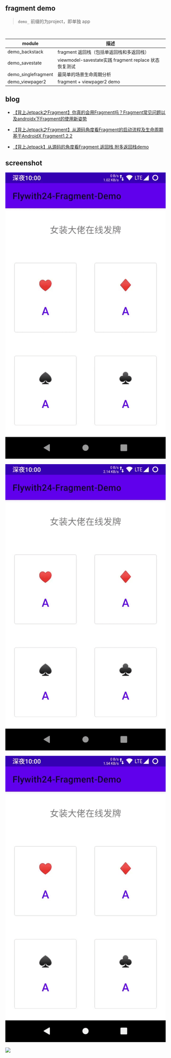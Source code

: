 ##  fragment demo

> `demo_` 前缀的为project，即单独 app

<br>

| module | 描述                |
|----------------------|-----------------------------|
| demo\_backstack      | fragment 返回栈（包括单返回栈和多返回栈）      |
| demo\_savestate      | viewmodel-savestate实践 fragment replace 状态恢复测试 |
| demo\_singlefragment | 最简单的场景生命周期分析                |
| demo\_viewpager2     | fragment \+ viewpager2 demo |



## blog

- [【背上Jetpack之Fragment】你真的会用Fragment吗？Fragment常见问题以及androidx下Fragment的使用新姿势](https://juejin.im/post/5e5cd8686fb9a07cbc269d10)

- [【背上Jetpack之Fragment】从源码角度看Fragment的启动流程及生命周期 基于AndroidX Fragment1.2.2](https://juejin.im/post/5e67523551882549003d2c4f)

- [【背上Jetpack】从源码的角度看Fragment 返回栈 附多返回栈demo](https://juejin.im/post/5e6e50a3518825490762098b)

## screenshot

![](./screenshot/screenshot1.gif)

![](./screenshot/screenshot2.gif)

![](./screenshot/screenshot3.gif)

![](./screenshot/screenshot4.gif)
